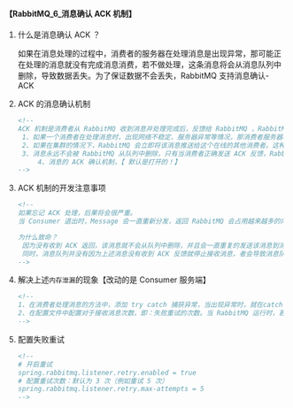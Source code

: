 #### 【RabbitMQ_6_消息确认 ACK 机制】

1. 什么是消息确认 ACK ？

   如果在消息处理的过程中，消费者的服务器在处理消息是出现异常，那可能正在处理的消息就没有完成消息消费，若不做处理，这条消息将会从消息队列中删除，导致数据丢失。为了保证数据不会丢失，RabbitMQ 支持消息确认-ACK

2. ACK 的消息确认机制

   ```xml
   <!--
   ACK 机制是消费者从 RabbitMQ 收到消息并处理完成后，反馈给 RabbitMQ ，RabbitMQ 收到反馈后才会将此消息从消息队列中删除。
   	1、如果一个消费者在处理消息时，出现网络不稳定、服务器异常等情况，那消费者服务器将不会有 ACK 反馈，此时RabbitMQ 将会认为该消息没有被正常消费，于是将该消息重新放入消息队列中！
   	2、如果在集群的情况下，RabbitMQ 会立即将该消息推送给这个在线的其他消费者。这种机制保证了在消费者服务端故障时，不会丢失任何数据！
   	3、消息永远不会被 RabbitMQ 从队列中删除，只有当消费者正确发送 ACK 反馈，RabbitMQ 确认收到消息后，消息才会从 RabbitMQ 服务器的队列中删除！
    	4、消息的 ACK 确认机制，【 默认是打开的！】
   -->
   ```

3. ACK 机制的开发注意事项

   ```xml
   <!--
   如果忘记 ACK 处理，后果将会很严重。
   当 Consumer 退出时，Message 会一直重新分发，返回 RabbitMQ 会占用越来越多的内存，由于 RabbitMQ 会长时间运行，因此这个“内存泄漏”是致命的！
   
   为什么致命？
   	因为没有收到 ACK 返回，该消息就不会从队列中删除，并且会一直重复的发送该消息到消费者服务端，这是一个死循环！一条消息没有发送成功，就会一直发送这条消息！
   	同时，消息队列并没有因为上述消息没有收到 ACK 反馈就停止接收消息，者会导致消息队列得不到处理，占用内存致使内存被占满，出现内存泄漏的现象！
   -->
   ```

4. 解决上述`内存泄漏`的现象【改动的是 Consumer 服务端】

   ```xml
   <!--
   1、在消费者处理消息的方法中，添加 try catch 捕获异常，当出现异常时，就在catch代码块中处理，使得消费者服务端能够正确返回 ACK 确认
   2、在配置文件中配置对于接收消息次数，即：失败重试的次数。当 RabbitMQ 运行时，若未接收到消息的 ACK 反馈，将会根据配置确定该消息重试的次数，达到重试次数以后，若还没有 ACK 反馈，则 RabbitMQ 将不会再发送该消息！
   -->
   ```

5. 配置失败重试

   ```xml
   <!--
   # 开启重试
   spring.rabbitmq.listener.retry.enabled = true
   # 配置重试次数：默认为 3 次（例如重试 5 次）
   spring.rabbitmq.listener.retry.max-attempts = 5
   -->
   ```

   